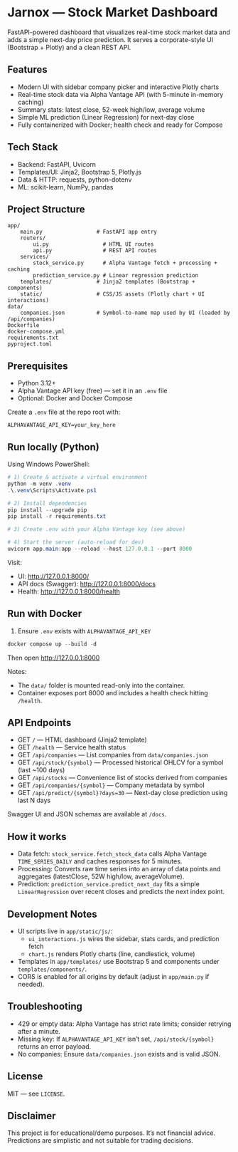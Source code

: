 # Jarnox — Stock Market Dashboard

FastAPI-powered dashboard that visualizes real-time stock market data and adds a simple next-day price prediction. It serves a corporate-style UI (Bootstrap + Plotly) and a clean REST API.

## Features

- Modern UI with sidebar company picker and interactive Plotly charts
- Real-time stock data via Alpha Vantage API (with 5-minute in-memory caching)
- Summary stats: latest close, 52-week high/low, average volume
- Simple ML prediction (Linear Regression) for next-day close
- Fully containerized with Docker; health check and ready for Compose

## Tech Stack

- Backend: FastAPI, Uvicorn
- Templates/UI: Jinja2, Bootstrap 5, Plotly.js
- Data & HTTP: requests, python-dotenv
- ML: scikit-learn, NumPy, pandas

## Project Structure

```
app/
	main.py                 # FastAPI app entry
	routers/
		ui.py                 # HTML UI routes
		api.py                # REST API routes
	services/
		stock_service.py      # Alpha Vantage fetch + processing + caching
		prediction_service.py # Linear regression prediction
	templates/              # Jinja2 templates (Bootstrap + components)
	static/                 # CSS/JS assets (Plotly chart + UI interactions)
data/
	companies.json          # Symbol-to-name map used by UI (loaded by /api/companies)
Dockerfile
docker-compose.yml
requirements.txt
pyproject.toml
```

## Prerequisites

- Python 3.12+
- Alpha Vantage API key (free) — set it in an `.env` file
- Optional: Docker and Docker Compose

Create a `.env` file at the repo root with:

```
ALPHAVANTAGE_API_KEY=your_key_here
```

## Run locally (Python)

Using Windows PowerShell:

```powershell
# 1) Create & activate a virtual environment
python -m venv .venv
.\.venv\Scripts\Activate.ps1

# 2) Install dependencies
pip install --upgrade pip
pip install -r requirements.txt

# 3) Create .env with your Alpha Vantage key (see above)

# 4) Start the server (auto-reload for dev)
uvicorn app.main:app --reload --host 127.0.0.1 --port 8000
```

Visit:

- UI: http://127.0.0.1:8000/
- API docs (Swagger): http://127.0.0.1:8000/docs
- Health: http://127.0.0.1:8000/health

## Run with Docker

1) Ensure `.env` exists with `ALPHAVANTAGE_API_KEY`

```powershell
docker compose up --build -d
```

Then open http://127.0.0.1:8000

Notes:

- The `data/` folder is mounted read-only into the container.
- Container exposes port 8000 and includes a health check hitting `/health`.

## API Endpoints

- GET `/` — HTML dashboard (Jinja2 template)
- GET `/health` — Service health status
- GET `/api/companies` — List companies from `data/companies.json`
- GET `/api/stock/{symbol}` — Processed historical OHLCV for a symbol (last ~100 days)
- GET `/api/stocks` — Convenience list of stocks derived from companies
- GET `/api/companies/{symbol}` — Company metadata by symbol
- GET `/api/predict/{symbol}?days=30` — Next-day close prediction using last N days

Swagger UI and JSON schemas are available at `/docs`.

## How it works

- Data fetch: `stock_service.fetch_stock_data` calls Alpha Vantage `TIME_SERIES_DAILY` and caches responses for 5 minutes.
- Processing: Converts raw time series into an array of data points and aggregates (latestClose, 52W high/low, averageVolume).
- Prediction: `prediction_service.predict_next_day` fits a simple `LinearRegression` over recent closes and predicts the next index point.

## Development Notes

- UI scripts live in `app/static/js/`:
	- `ui_interactions.js` wires the sidebar, stats cards, and prediction fetch
	- `chart.js` renders Plotly charts (line, candlestick, volume)
- Templates in `app/templates/` use Bootstrap 5 and components under `templates/components/`.
- CORS is enabled for all origins by default (adjust in `app/main.py` if needed).

## Troubleshooting

- 429 or empty data: Alpha Vantage has strict rate limits; consider retrying after a minute.
- Missing key: If `ALPHAVANTAGE_API_KEY` isn’t set, `/api/stock/{symbol}` returns an error payload.
- No companies: Ensure `data/companies.json` exists and is valid JSON.

## License

MIT — see `LICENSE`.

## Disclaimer

This project is for educational/demo purposes. It’s not financial advice. Predictions are simplistic and not suitable for trading decisions.

